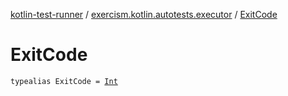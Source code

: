 [kotlin-test-runner](../index.md) / [exercism.kotlin.autotests.executor](index.md) / [ExitCode](./-exit-code.md)

# ExitCode

`typealias ExitCode = `[`Int`](https://kotlinlang.org/api/latest/jvm/stdlib/kotlin/-int/index.html)